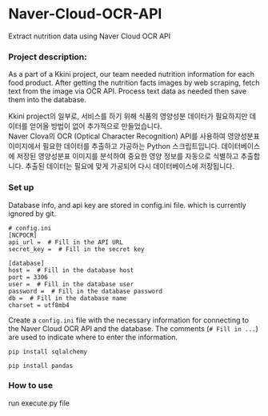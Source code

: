 # Naver-Cloud-OCR-API
Extract nutrition data using Naver Cloud OCR API

<h3 align="left">Project description:</h3>
As a part of a Kkini project, our team needed nutrition information for each food product. After getting the nutrition facts images by web scraping, fetch text from the image via OCR API. Process text data as needed then save them into the database.

Kkini project의 일부로, 서비스를 하기 위해 식품의 영양성분 데이터가 필요하지만 데이터를 얻어올 방법이 없어 추가적으로 만들었습니다.            
Naver Clova의 OCR (Optical Character Recognition) API를 사용하여 영양성분표 이미지에서 필요한 데이터를 추출하고 가공하는 Python 스크립트입니다. 데이터베이스에 저장된 영양성분표 이미지를 분석하여 중요한 영양 정보를 자동으로 식별하고 추출합니다. 추출된 데이터는 필요에 맞게 가공되어 다시 데이터베이스에 저장됩니다. 


<h3 align="left">Set up</h3>
Database info, and api key are stored in config.ini file. which is currently ignored by git. <br>

```
# config.ini
[NCPOCR]
api_url =  # Fill in the API URL
secret_key =  # Fill in the secret key

[database]
host =  # Fill in the database host
port = 3306
user =  # Fill in the database user
password =  # Fill in the database password
db =  # Fill in the database name
charset = utf8mb4
```

Create a `config.ini` file with the necessary information for connecting to the Naver Cloud OCR API and the database. The comments (`# Fill in ...`) are used to indicate where to enter the information. 

```
pip install sqlalchemy
```

```
pip install pandas
```

<h3 align="left">How to use</h3>

run execute.py file



